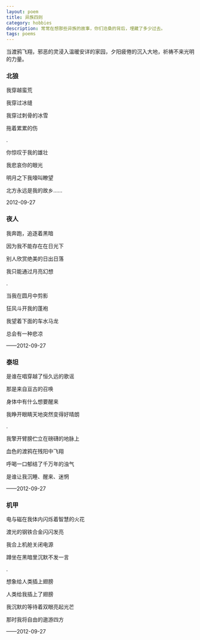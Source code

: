```yaml
---
layout: poem
title: 异族四则
category: hobbies
description: 常常在想那些异族的故事，你们沧桑的背后，埋藏了多少过去。
tags: poems
---
```


当渡鸦飞翔，邪恶的灵浸入温暖安详的家园，夕阳疲倦的沉入大地，祈祷不来光明的力量。

### 北狼

我穿越蛮荒

我穿过冰缝

我穿过刺骨的冰雪

拖着累累的伤

.

你惊叹于我的雄壮

我悲哀你的眼光

明月之下我嚎叫瞭望

北方永远是我的故乡……

2012-09-27

### 夜人


我奔跑，追逐着黑暗

因为我不能存在在日光下

别人欣赏绝美的日出日落

我只能通过月亮幻想

.

当我在圆月中剪影

狂风斗开我的蓬袍

我望着下面的车水马龙

总会有一种悲凉

——2012-09-27

### 泰坦


是谁在唱穿越了恒久远的歌谣

那是来自亘古的召唤

身体中有什么想要醒来

我睁开眼睛天地突然变得好晴朗

.

我擎开臂膀伫立在磅礴的地脉上

血色的渡鸦在残阳中飞翔

呼喝一口郁结了千万年的浊气

是谁让我沉睡、醒来、迷惘

——2012-09-27

### 机甲


电与磁在我体内闪烁着智慧的火花

渡光的钢铁合金闪闪发亮

我合上机舱关闭电源

蹲坐在黑暗里沉默不发一言

.

想象给人类插上翅膀

人类给我插上了翅膀

我沉默的等待着双眼亮起光芒

那时我将自由的遨游四方

——2012-09-27
